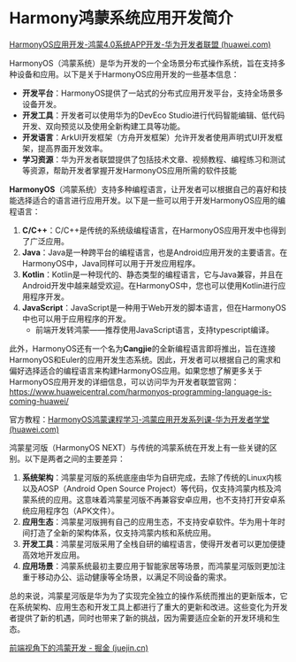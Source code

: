 # Harmony鸿蒙系统应用开发简介

[HarmonyOS应用开发-鸿蒙4.0系统APP开发-华为开发者联盟 (huawei.com)](https://developer.huawei.com/consumer/cn/app)

HarmonyOS（鸿蒙系统）是华为开发的一个全场景分布式操作系统，旨在支持多种设备和应用。以下是关于HarmonyOS应用开发的一些基本信息：

- **开发平台**：HarmonyOS提供了一站式的分布式应用开发平台，支持全场景多设备开发。
- **开发工具**：开发者可以使用华为的DevEco Studio进行代码智能编辑、低代码开发、双向预览以及使用全新构建工具等功能。
- **开发语言**：ArkUI开发框架（方舟开发框架）允许开发者使用声明式UI开发框架，提高界面开发效率。
- **学习资源**：华为开发者联盟提供了包括技术文章、视频教程、编程练习和测试等资源，帮助开发者掌握开发HarmonyOS应用所需的软件技能

**HarmonyOS**（鸿蒙系统）支持多种编程语言，让开发者可以根据自己的喜好和技能选择适合的语言进行应用开发。以下是一些可以用于开发HarmonyOS应用的编程语言：

1. **C/C++**：C/C++是传统的系统级编程语言，在HarmonyOS应用开发中也得到了广泛应用。
2. **Java**：Java是一种跨平台的编程语言，也是Android应用开发的主要语言。在HarmonyOS中，Java同样可以用于开发应用程序。
3. **Kotlin**：Kotlin是一种现代的、静态类型的编程语言，它与Java兼容，并且在Android开发中越来越受欢迎。在HarmonyOS中，您也可以使用Kotlin进行应用程序开发。
4. **JavaScript**：JavaScript是一种用于Web开发的脚本语言，但在HarmonyOS中也可以用于应用程序的开发。
   - 前端开发转鸿蒙——推荐使用JavaScript语言，支持typescript编译。


此外，HarmonyOS还有一个名为**Cangjie**的全新编程语言即将推出，旨在连接HarmonyOS和Euler的应用开发生态系统。因此，开发者可以根据自己的需求和偏好选择适合的编程语言来构建HarmonyOS应用。如果您想了解更多关于HarmonyOS应用开发的详细信息，可以访问华为开发者联盟官网：https://www.huaweicentral.com/harmonyos-programming-language-is-coming-huawei/



官方教程：[HarmonyOS鸿蒙课程学习-鸿蒙应用开发系列课-华为开发者学堂 (huawei.com)](https://developer.huawei.com/consumer/cn/training/result?type1=101603094347460003&type2=101604560049942008&orderBy=1)

鸿蒙星河版（HarmonyOS NEXT）与传统的鸿蒙系统在开发上有一些关键的区别。以下是两者之间的主要差异：

1. **系统架构**：鸿蒙星河版的系统底座由华为自研完成，去除了传统的Linux内核以及AOSP（Android Open Source Project）等代码，仅支持鸿蒙内核及鸿蒙系统的应用。这意味着鸿蒙星河版不再兼容安卓应用，也不支持打开安卓系统应用程序包（APK文件）。
2. **应用生态**：鸿蒙星河版拥有自己的应用生态，不支持安卓软件。华为用十年时间打造了全新的架构体系，仅支持鸿蒙内核和系统应用。
3. **开发工具**：鸿蒙星河版采用了全栈自研的编程语言，使得开发者可以更加便捷高效地开发应用。
4. **应用场景**：鸿蒙系统最初主要应用于智能家居等场景，而鸿蒙星河版则更加注重于移动办公、运动健康等全场景，以满足不同设备的需求。

总的来说，鸿蒙星河版是华为为了实现完全独立的操作系统而推出的更新版本，它在系统架构、应用生态和开发工具上都进行了重大的更新和改进。这些变化为开发者提供了新的机遇，同时也带来了新的挑战，因为需要适应全新的开发环境和生态。

[前端视角下的鸿蒙开发 - 掘金 (juejin.cn)](https://juejin.cn/post/7366948087129309220)